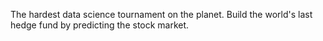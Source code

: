 The hardest data science tournament on the planet. Build the world's last hedge fund by predicting the stock market.